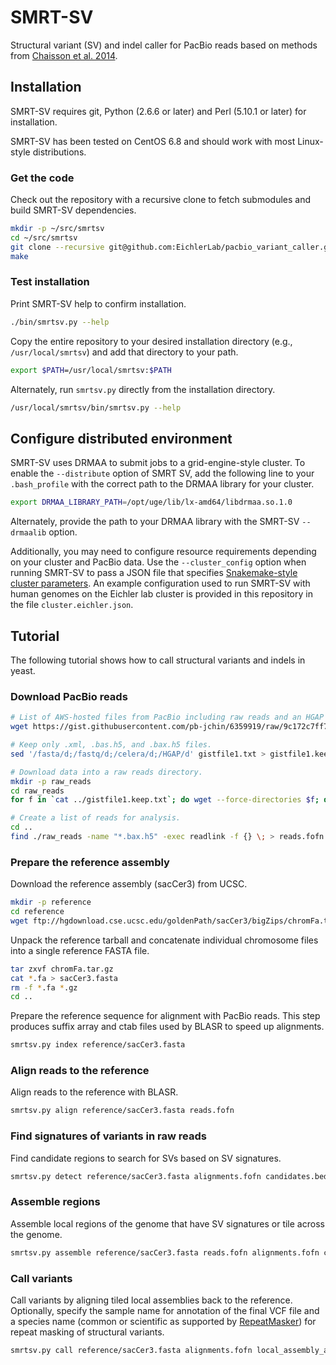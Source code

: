 # SMRT-SV

Structural variant (SV) and indel caller for PacBio reads based on methods from
[Chaisson et
al. 2014](http://www.nature.com/nature/journal/vaop/ncurrent/full/nature13907.html).

## Installation

SMRT-SV requires git, Python (2.6.6 or later) and Perl (5.10.1 or later) for
installation.

SMRT-SV has been tested on CentOS 6.8 and should work with most Linux-style
distributions.

### Get the code

Check out the repository with a recursive clone to fetch submodules and build SMRT-SV dependencies.

```bash
mkdir -p ~/src/smrtsv
cd ~/src/smrtsv
git clone --recursive git@github.com:EichlerLab/pacbio_variant_caller.git .
make
```

### Test installation

Print SMRT-SV help to confirm installation.

```bash
./bin/smrtsv.py --help
```

Copy the entire repository to your desired installation directory (e.g., `/usr/local/smrtsv`) and add that directory to your path.

```bash
export $PATH=/usr/local/smrtsv:$PATH
```

Alternately, run `smrtsv.py` directly from the installation directory.

```bash
/usr/local/smrtsv/bin/smrtsv.py --help
```

## Configure distributed environment

SMRT-SV uses DRMAA to submit jobs to a grid-engine-style cluster. To enable the `--distribute` option of SMRT SV, add the following line to your `.bash_profile` with the correct path to the DRMAA library for your cluster.

```bash
export DRMAA_LIBRARY_PATH=/opt/uge/lib/lx-amd64/libdrmaa.so.1.0
```

Alternately, provide the path to your DRMAA library with the SMRT-SV
`--drmaalib` option.

Additionally, you may need to configure resource requirements depending on your
cluster and PacBio data. Use the `--cluster_config` option when running SMRT-SV
to pass a JSON file that specifies [Snakemake-style cluster
parameters](https://bitbucket.org/snakemake/snakemake/wiki/Documentation#markdown-header-cluster-configuration). An
example configuration used to run SMRT-SV with human genomes on the Eichler lab
cluster is provided in this repository in the file `cluster.eichler.json`.

## Tutorial

The following tutorial shows how to call structural variants and indels in
yeast.

### Download PacBio reads

```bash
# List of AWS-hosted files from PacBio including raw reads and an HGAP assembly.
wget https://gist.githubusercontent.com/pb-jchin/6359919/raw/9c172c7ff7cbc0193ce89e715215ce912f3f30e6/gistfile1.txt

# Keep only .xml, .bas.h5, and .bax.h5 files.
sed '/fasta/d;/fastq/d;/celera/d;/HGAP/d' gistfile1.txt > gistfile1.keep.txt

# Download data into a raw reads directory.
mkdir -p raw_reads
cd raw_reads
for f in `cat ../gistfile1.keep.txt`; do wget --force-directories $f; done

# Create a list of reads for analysis.
cd ..
find ./raw_reads -name "*.bax.h5" -exec readlink -f {} \; > reads.fofn
```

### Prepare the reference assembly

Download the reference assembly (sacCer3) from UCSC.

```bash
mkdir -p reference
cd reference
wget ftp://hgdownload.cse.ucsc.edu/goldenPath/sacCer3/bigZips/chromFa.tar.gz
```

Unpack the reference tarball and concatenate individual chromosome files into a
single reference FASTA file.

```bash
tar zxvf chromFa.tar.gz
cat *.fa > sacCer3.fasta
rm -f *.fa *.gz
cd ..
```

Prepare the reference sequence for alignment with PacBio reads. This step
produces suffix array and ctab files used by BLASR to speed up alignments.

```bash
smrtsv.py index reference/sacCer3.fasta
```

### Align reads to the reference

Align reads to the reference with BLASR.

```bash
smrtsv.py align reference/sacCer3.fasta reads.fofn
```

### Find signatures of variants in raw reads

Find candidate regions to search for SVs based on SV signatures.

```bash
smrtsv.py detect reference/sacCer3.fasta alignments.fofn candidates.bed
```

### Assemble regions

Assemble local regions of the genome that have SV signatures or tile across the
genome.

```bash
smrtsv.py assemble reference/sacCer3.fasta reads.fofn alignments.fofn candidates.bed local_assembly_alignments.bam
```

### Call variants

Call variants by aligning tiled local assemblies back to the
reference. Optionally, specify the sample name for annotation of the final VCF
file and a species name (common or scientific as supported by
[RepeatMasker](http://www.repeatmasker.org/)) for repeat masking of structural
variants.

```bash
smrtsv.py call reference/sacCer3.fasta alignments.fofn local_assembly_alignments.bam variants.vcf --sample UCSF_Yeast9464 --species yeast
```
